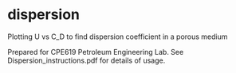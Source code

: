# dispersion
Plotting U vs C_D to find dispersion coefficient in a porous medium

Prepared for CPE619 Petroleum Engineering Lab. See Dispersion_instructions.pdf for details of usage.
